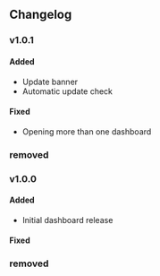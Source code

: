 ## Changelog


### v1.0.1
#### Added
- Update banner
- Automatic update check
#### Fixed
- Opening more than one dashboard
### removed 

### v1.0.0
#### Added
- Initial dashboard release
#### Fixed
### removed 